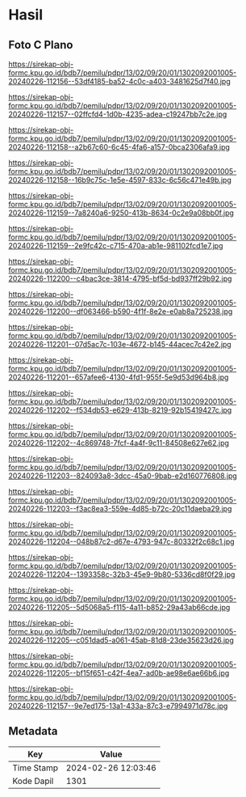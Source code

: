 # Hasil

## Foto C Plano

https://sirekap-obj-formc.kpu.go.id/bdb7/pemilu/pdpr/13/02/09/20/01/1302092001005-20240226-112156--53df4185-ba52-4c0c-a403-3481625d7f40.jpg

https://sirekap-obj-formc.kpu.go.id/bdb7/pemilu/pdpr/13/02/09/20/01/1302092001005-20240226-112157--02ffcfd4-1d0b-4235-adea-c19247bb7c2e.jpg

https://sirekap-obj-formc.kpu.go.id/bdb7/pemilu/pdpr/13/02/09/20/01/1302092001005-20240226-112158--a2b67c60-6c45-4fa6-a157-0bca2306afa9.jpg

https://sirekap-obj-formc.kpu.go.id/bdb7/pemilu/pdpr/13/02/09/20/01/1302092001005-20240226-112158--16b9c75c-1e5e-4597-833c-6c56c471e49b.jpg

https://sirekap-obj-formc.kpu.go.id/bdb7/pemilu/pdpr/13/02/09/20/01/1302092001005-20240226-112159--7a8240a6-9250-413b-8634-0c2e9a08bb0f.jpg

https://sirekap-obj-formc.kpu.go.id/bdb7/pemilu/pdpr/13/02/09/20/01/1302092001005-20240226-112159--2e9fc42c-c715-470a-ab1e-981102fcd1e7.jpg

https://sirekap-obj-formc.kpu.go.id/bdb7/pemilu/pdpr/13/02/09/20/01/1302092001005-20240226-112200--c4bac3ce-3814-4795-bf5d-bd937ff29b92.jpg

https://sirekap-obj-formc.kpu.go.id/bdb7/pemilu/pdpr/13/02/09/20/01/1302092001005-20240226-112200--df063466-b590-4f1f-8e2e-e0ab8a725238.jpg

https://sirekap-obj-formc.kpu.go.id/bdb7/pemilu/pdpr/13/02/09/20/01/1302092001005-20240226-112201--07d5ac7c-103e-4672-b145-44acec7c42e2.jpg

https://sirekap-obj-formc.kpu.go.id/bdb7/pemilu/pdpr/13/02/09/20/01/1302092001005-20240226-112201--657afee6-4130-4fd1-955f-5e9d53d964b8.jpg

https://sirekap-obj-formc.kpu.go.id/bdb7/pemilu/pdpr/13/02/09/20/01/1302092001005-20240226-112202--f534db53-e629-413b-8219-92b15419427c.jpg

https://sirekap-obj-formc.kpu.go.id/bdb7/pemilu/pdpr/13/02/09/20/01/1302092001005-20240226-112202--4c869748-7fcf-4a4f-9c11-84508e627e62.jpg

https://sirekap-obj-formc.kpu.go.id/bdb7/pemilu/pdpr/13/02/09/20/01/1302092001005-20240226-112203--824093a8-3dcc-45a0-9bab-e2d160776808.jpg

https://sirekap-obj-formc.kpu.go.id/bdb7/pemilu/pdpr/13/02/09/20/01/1302092001005-20240226-112203--f3ac8ea3-559e-4d85-b72c-20c11daeba29.jpg

https://sirekap-obj-formc.kpu.go.id/bdb7/pemilu/pdpr/13/02/09/20/01/1302092001005-20240226-112204--048b87c2-d67e-4793-947c-80332f2c68c1.jpg

https://sirekap-obj-formc.kpu.go.id/bdb7/pemilu/pdpr/13/02/09/20/01/1302092001005-20240226-112204--1393358c-32b3-45e9-9b80-5336cd8f0f29.jpg

https://sirekap-obj-formc.kpu.go.id/bdb7/pemilu/pdpr/13/02/09/20/01/1302092001005-20240226-112205--5d5068a5-f115-4a11-b852-29a43ab66cde.jpg

https://sirekap-obj-formc.kpu.go.id/bdb7/pemilu/pdpr/13/02/09/20/01/1302092001005-20240226-112205--c051dad5-a061-45ab-81d8-23de35623d26.jpg

https://sirekap-obj-formc.kpu.go.id/bdb7/pemilu/pdpr/13/02/09/20/01/1302092001005-20240226-112205--bf15f651-c42f-4ea7-ad0b-ae98e6ae66b6.jpg

https://sirekap-obj-formc.kpu.go.id/bdb7/pemilu/pdpr/13/02/09/20/01/1302092001005-20240226-112157--9e7ed175-13a1-433a-87c3-e7994971d78c.jpg


## Metadata

| Key        | Value               |
| ---------- | ------------------- |
| Time Stamp | 2024-02-26 12:03:46 |
| Kode Dapil | 1301                |



